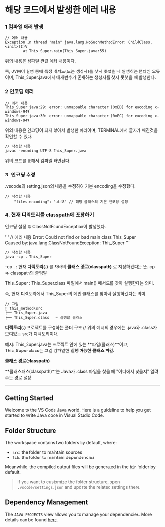 # 해당 코드에서 발생한 에러 내용 

<h3>1 컴파일 에러 발생 </h3>

```
// 에러 내용 
Exception in thread "main" java.lang.NoSuchMethodError: ChildClass.<init>(I)V  
        at This_Super.main(This_Super.java:55)
```

위의 내용은 컴파일 관련 에러 내용이다. 

즉, JVM이 실행 중에 특정 메서드(또는 생성자)를 찾지 못했을 때 발생하는 런타임 오류이며, This_Super.java에서 매개변수가 존재하는 생성자를 찾지 못햇을 때 발생한다. 

<h3>2 인코딩 에러 </h3>

```
// 에러 내용 
This_Super.java:29: error: unmappable character (0xED) for encoding x-windows-949
This_Super.java:30: error: unmappable character (0xEC) for encoding x-windows-949

```

위의 내용은 인코딩이 되지 않아서 발생한 에러이며, TERMINAL에서 글자가 깨진것을 확인할 수 있다. 


```
// 작성할 내용 
javac -encoding UTF-8 This_Super.java
```

위의 코드를 통해서 컴파일 하면된다. 


<h3>3. 인코딩 수정 </h3>

.vscode의 setting.json의 내용을 수정하여 기본 encoding을 수정했다. 

```
// 작성할 내용 
    "files.encoding": "utf8" // 해당 클래스의 기본 인코딩 설정 
```

<h3>4. 현재 디렉토리를 classpath에 포함하기  </h3>

인코딩 설정 후 ClassNotFoundException이 발생했다. 

'''
// 에러 내용
Error: Could not find or load main class This_Super  
Caused by: java.lang.ClassNotFoundException: This_Super
'''




```  
// 작성할 내용 
java -cp . This_Super
```

-cp . : 현재 **디렉토리(.)** 를 자바의 **클래스 경로(classpath)** 로 지정하겠다는 뜻.
cp => classpath의 줄임말 

This_Super : This_Super.class 파일에서 main() 메서드를 찾아 실행한다는 의미.

즉, 현재 디렉토리에서 This_Super의 메인 클래스를 찾아서 실행하겠다는 의미.

```
// 그림
📂 this_method\src  
├── This_Super.java
├── This_Super.class   ← 실행할 클래스

```


**디렉토리(.)**
프로젝트를 구성하는 폴더 구조  // 위의 예시의 경우에는 .java와 .class가 모여있는 src가 디렉토리이다.

예시:
This_Super.java는 프로젝트 안에 있는 **파일(클래스)**이고,
This_Super.class는 그걸 컴파일한 **실행 가능한 클래스 파일**.


**클래스 경로(classpath)**

**클래스패스(classpath)**는 Java가 .class 파일을 찾을 때 "어디에서 찾을지" 알려주는 경로 설정




<hr>

## Getting Started

Welcome to the VS Code Java world. Here is a guideline to help you get started to write Java code in Visual Studio Code.

## Folder Structure

The workspace contains two folders by default, where:

- `src`: the folder to maintain sources
- `lib`: the folder to maintain dependencies

Meanwhile, the compiled output files will be generated in the `bin` folder by default.

> If you want to customize the folder structure, open `.vscode/settings.json` and update the related settings there.

## Dependency Management

The `JAVA PROJECTS` view allows you to manage your dependencies. More details can be found [here](https://github.com/microsoft/vscode-java-dependency#manage-dependencies).


